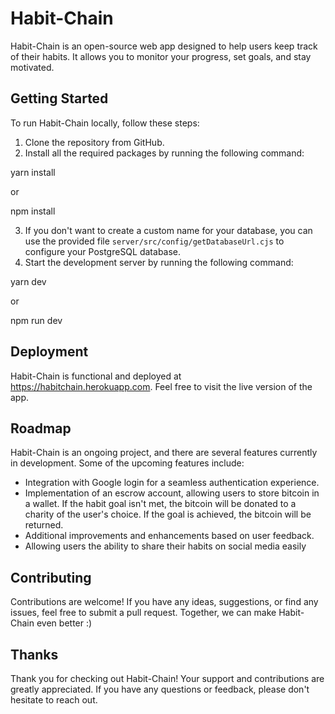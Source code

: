 # Habit-Chain

Habit-Chain is an open-source web app designed to help users keep track of their habits. It allows you to monitor your progress, set goals, and stay motivated.

## Getting Started

To run Habit-Chain locally, follow these steps:

1. Clone the repository from GitHub.
2. Install all the required packages by running the following command:

yarn install

or

npm install

3. If you don't want to create a custom name for your database, you can use the provided file `server/src/config/getDatabaseUrl.cjs` to configure your PostgreSQL database.
4. Start the development server by running the following command:

yarn dev

or 

npm run dev

## Deployment

Habit-Chain is functional and deployed at https://habitchain.herokuapp.com. Feel free to visit the live version of the app.

## Roadmap

Habit-Chain is an ongoing project, and there are several features currently in development. Some of the upcoming features include:

- Integration with Google login for a seamless authentication experience.
- Implementation of an escrow account, allowing users to store bitcoin in a wallet. If the habit goal isn't met, the bitcoin will be donated to a charity of the user's choice. If the goal is achieved, the bitcoin will be returned.
- Additional improvements and enhancements based on user feedback.
- Allowing users the ability to share their habits on social media easily

## Contributing

Contributions are welcome! If you have any ideas, suggestions, or find any issues, feel free to submit a pull request. Together, we can make Habit-Chain even better :)

## Thanks

Thank you for checking out Habit-Chain! Your support and contributions are greatly appreciated. If you have any questions or feedback, please don't hesitate to reach out.
